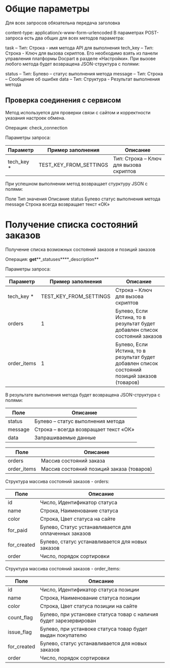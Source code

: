 # Общие параметры


Для всех запросов обязательна передача заголовка

content-type: application/x-www-form-urlencoded
В параметрах POST-запроса есть два общих для всех методов параметра:

task – Тип: Строка - имя метода API для выполнения
tech_key – Тип: Строка - Ключ для вызова скриптов. Его необходимо взять из панели управления платформы Docpart в разделе «Настройки».
При вызове любого метода будет возвращена JSON-структура с полями:

status – Тип: Булево – статус выполнения метода
message – Тип: Строка – Сообщение об ошибке
data – Тип: Структура - Результат выполнения метода

## Проверка соединения с сервисом
Метод используется для проверки связи с сайтом и корректности указания настроек обмена.

Операция: check_connection

Параметры запроса:

|Параметр | Пример заполнения |	Описание|
|---|---|---|
|tech_key *|TEST_KEY_FROM_SETTINGS|Тип: Строка – Ключ для вызова скриптов|

При успешном выполнении метод возвращает стурктуру JSON с полями:

Поле	Тип значения	Описание
status	Булево	статус выполнения метода
message	Строка	всегда возвращает текст «ОК»


Получение списка состояний заказов
==================================

Получение списка возможных состояний заказов и позиций заказов

Операция: **get****\_statuses****\_description**

Параметры запроса:

| **Параметр** | **Пример заполнения** | **Описание**
|---|---|---|
| tech_key *| TEST_KEY_FROM_SETTINGS | Строка – Ключ для вызова скриптов|
| orders |1|Булево, Если Истина, то в результат будет добавлен список состояний заказов|
|order\_items|1|Булево, Если Истина, то в результат будет добавлен список состояний позиций заказов (товаров)|

В результате выполнения метода будет возвращена JSON-структура с полями:

|**Поле**|**Описание**|
|---|---|
|status| Булево – статус выполнения метода|
|message|Строка – всегда возвращает текст «ОК»|
|data|Запрашиваемые данные|При успешном выполнении метод возвращает данные \[data\]:|


|**Поле**|**Описание**|
|---|---|
|orders|Массив состояний заказа|
|order\_items| Массив состояний позиций заказа (товаров)|


Структура массива состояний заказов - orders:

|**Поле**|**Описание**|
|---|---|
|id|Число, Идентификатор статуса|
|name|Строка, Наименование статуса|
|color|Строка, Цвет статуса на сайте|
|for\_paid|Булево, Статус устанавливается для оплаченных заказов|
|for\_created|Булево, статус устанавливается для новых заказов|
|order|Число, порядок сортировки|

Структура массива состояний заказов - order\_items:

|**Поле**|**Описание**|
|---|---|
|id|Число, Идентификатор статуса позиции|
|name|Строка, Наименование статуса позиции|
|color|Строка, Цвет статуса позиции на сайте|
|count\_flag|Булево, при установке статуса товар с наличия будет зарезервирован|
|issue\_flag|Булево, при устанвоке статуса товар будет выдан покупателю|
|for\_created|Булево, статус устанавливается для новых заказов|
|order|Число, порядок сортировки|